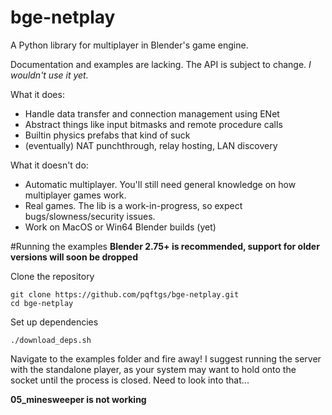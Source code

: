 # bge-netplay
A Python library for multiplayer in Blender's game engine.

Documentation and examples are lacking.  The API is subject to change.  *I wouldn't use it yet.*

What it does:
- Handle data transfer and connection management using ENet
- Abstract things like input bitmasks and remote procedure calls
- Builtin physics prefabs that kind of suck
- (eventually) NAT punchthrough, relay hosting, LAN discovery

What it doesn't do:
- Automatic multiplayer.  You'll still need general knowledge on how multiplayer games work.
- Real games.  The lib is a work-in-progress, so expect bugs/slowness/security issues.
- Work on MacOS or Win64 Blender builds (yet)



#Running the examples
**Blender 2.75+ is recommended, support for older versions will soon be dropped**

Clone the repository
```
git clone https://github.com/pqftgs/bge-netplay.git
cd bge-netplay
```
Set up dependencies
```
./download_deps.sh
```
Navigate to the examples folder and fire away!  I suggest running the server with the standalone player, as your system may want to hold onto the socket until the process is closed.  Need to look into that...

**05_minesweeper is not working**
